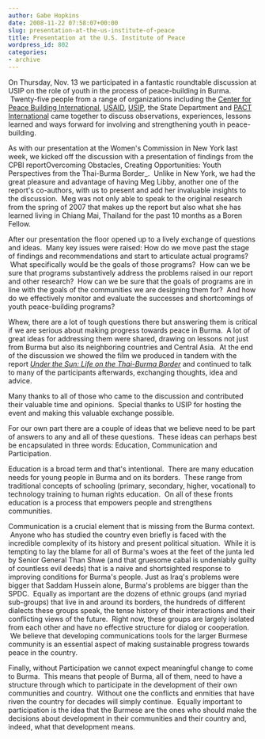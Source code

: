 ```yaml
---
author: Gabe Hopkins
date: 2008-11-22 07:58:07+00:00
slug: presentation-at-the-us-institute-of-peace
title: Presentation at the U.S. Institute of Peace
wordpress_id: 802
categories:
- archive
---
```


On Thursday, Nov. 13 we participated in a fantastic roundtable discussion at USIP on the role of youth in the process of peace-building in Burma.  Twenty-five people from a range of organizations including the [Center for Peace Building International](http://www.cpbinternational.org), [USAID](http://www.usaid.gov), [USIP](http://www.usip.org), the State Department and [PACT International](http://www.pactworld.org) came together to discuss observations, experiences, lessons learned and ways forward for involving and strengthening youth in peace-building.

As with our presentation at the Women's Commission in New York last week, we kicked off the discussion with a presentation of findings from the CPBI reportOvercoming Obstacles, Creating Opportunities: Youth Perspectives from the Thai-Burma Border_.  Unlike in New York, we had the great pleasure and advantage of having Meg Libby, another one of the report's co-authors, with us to present and add her invaluable insights to the discussion.  Meg was not only able to speak to the original research from the spring of 2007 that makes up the report but also what she has learned living in Chiang Mai, Thailand for the past 10 months as a Boren Fellow.

After our presentation the floor opened up to a lively exchange of questions and ideas.  Many key issues were raised: How do we move past the stage of findings and recommendations and start to articulate actual programs?  What specifically would be the goals of those programs?  How can we be sure that programs substantively address the problems raised in our report and other research?  How can we be sure that the goals of programs are in line with the goals of the communities we are designing them for?  And how do we effectively monitor and evaluate the successes and shortcomings of youth peace-building programs?

Whew, there are a lot of tough questions there but answering them is critical if we are serious about making progress towards peace in Burma.  A lot of great ideas for addressing them were shared, drawing on lessons not just from Burma but also its neighboring countries and Central Asia.  At the end of the discussion we showed the film we produced in tandem with the report [_Under the Sun: Life on the Thai-Burma Border_](http://www.whywords.com/Burma/Border_Project/Pages/Film_Trailer.html) and continued to talk to many of the participants afterwards, exchanging thoughts, idea and advice.

Many thanks to all of those who came to the discussion and contributed their valuable time and opinions.  Special thanks to USIP for hosting the event and making this valuable exchange possible.

For our own part there are a couple of ideas that we believe need to be part of answers to any and all of these questions.  These ideas can perhaps best be encapsulated in three words: Education, Communication and Participation.

Education is a broad term and that's intentional.  There are many education needs for young people in Burma and on its borders.  These range from traditional concepts of schooling (primary, secondary, higher, vocational) to technology training to human rights education.  On all of these fronts education is a process that empowers people and strengthens communities.

Communication is a crucial element that is missing from the Burma context.  Anyone who has studied the country even briefly is faced with the incredible complexity of its history and present political situation.  While it is tempting to lay the blame for all of Burma's woes at the feet of the junta led by Senior General Than Shwe (and that gruesome cabal is undeniably guilty of countless evil deeds) that is a naive and shortsighted response to improving conditions for Burma's people. Just as Iraq's problems were bigger that Saddam Hussein alone, Burma's problems are bigger than the SPDC.  Equally as important are the dozens of ethnic groups (and myriad sub-groups) that live in and around its borders, the hundreds of different dialects these groups speak, the tense history of their interactions and their conflicting views of the future.  Right now, these groups are largely isolated from each other and have no effective structure for dialog or cooperation.  We believe that developing communications tools for the larger Burmese community is an essential aspect of making sustainable progress towards peace in the country.

Finally, without Participation we cannot expect meaningful change to come to Burma.  This means that people of Burma, all of them, need to have a structure through which to participate in the development of their own communities and country.  Without one the conflicts and enmities that have riven the country for decades will simply continue.  Equally important to participation is the idea that the Burmese are the ones who should make the decisions about development in their communities and their country and, indeed, what that development means.
